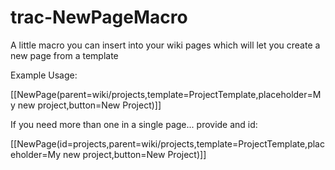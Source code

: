trac-NewPageMacro
=================

A little macro you can insert into your wiki pages which will let you create a new page from a template

Example Usage:

[[NewPage(parent=wiki/projects,template=ProjectTemplate,placeholder=My new project,button=New Project)]]

If you need more than one in a single page... provide and id:

[[NewPage(id=projects,parent=wiki/projects,template=ProjectTemplate,placeholder=My new project,button=New Project)]]
